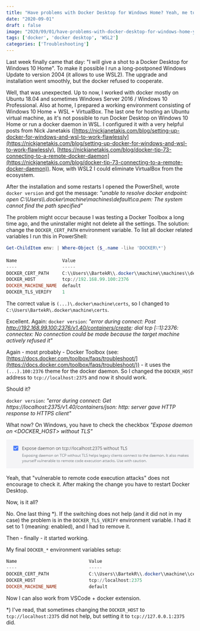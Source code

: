 ```yaml
---
title: "Have problems with Docker Desktop for Windows Home? Yeah, me too!"
date: "2020-09-01"
draft : false
image: "2020/09/01/have-problems-with-docker-desktop-for-windows-home-yeah-me-too/images/DockerDesktop.png"
tags: ['docker', 'docker desktop', 'WSL2']
categories: ['Troubleshooting']
---
```


Last week finally came that day: "I will give a shot to a Docker Desktop for Windows 10 Home". To make it possible I run a long-postponed Windows Update to version 2004 (it allows to use WSL2). The upgrade and installation went smoothly, but the docker refused to cooperate.

Well, that was unexpected. Up to now, I worked with docker mostly on Ubuntu 18.04 and sometimes Windows Server 2016 / Windows 10 Professional. Also at home, I prepared a working environment consisting of Windows 10 Home + WSL + VirtualBox. The last one for hosting an Ubuntu virtual machine, as it's not possible to run Docker Desktop on Windows 10 Home or run a docker daemon in WSL. I configured it with a very helpful posts from Nick Janetakis ([https://nickjanetakis.com/blog/setting-up-docker-for-windows-and-wsl-to-work-flawlessly](https://nickjanetakis.com/blog/setting-up-docker-for-windows-and-wsl-to-work-flawlessly), [https://nickjanetakis.com/blog/docker-tip-73-connecting-to-a-remote-docker-daemon](https://nickjanetakis.com/blog/docker-tip-73-connecting-to-a-remote-docker-daemon)). Now, with WSL2 I could eliminate VirtualBox from the ecosystem.

After the installation and some restarts I opened the PowerShell, wrote `docker version` and got the message: _"unable to resolve docker endpoint: open C:\\Users\\<user>\\.docker\\machine\\machines\\default\\ca.pem: The system cannot find the path specified"_

The problem might occur because I was testing a Docker Toolbox a long time ago, and the uninstaller might not delete all the settings. The solution: change the `DOCKER_CERT_PATH` environment variable. To list all docker related variables I run this in PowerShell:

```powershell
Get-ChildItem env: | Where-Object {$_.name -like 'DOCKER\*'}

Name                 Value
----                 -----
DOCKER_CERT_PATH     C:\\Users\\BartekR\\.docker\\machine\\machines\\default
DOCKER_HOST          tcp://192.168.99.100:2376
DOCKER_MACHINE_NAME  default
DOCKER_TLS_VERIFY    1
```

The correct value is `(...)\.docker\machine\certs`, so I changed to `C:\Users\BartekR\.docker\machine\certs`.

Excellent. Again: `docker version`: _"error during connect: Post <http://192.168.99.100:2376/v1.40/containers/create>: dial tcp \[::1\]:2376: connectex: No connection could be made because the target machine actively refused it"_

Again - most probably - Docker Toolbox (see: [https://docs.docker.com/toolbox/faqs/troubleshoot/](https://docs.docker.com/toolbox/faqs/troubleshoot/)) - it uses the `(...).100:2376` theme for the docker daemon. So I changed the `DOCKER_HOST` address to `tcp://localhost:2375` and now it should work.

Should it?

`docker version`: _"error during connect: Get https://localhost:2375/v1.40/containers/json: http: server gave HTTP response to HTTPS client"_

What now? On Windows, you have to check the checkbox _"Expose daemon on <DOCKER_HOST> without TLS"_

[![Enable TLS](images/DockerDesktopEnableTLSWithoutTLS-600x92.png)](images/DockerDesktopEnableTLSWithoutTLS.png)

Yeah, that "vulnerable to remote code execution attacks" does not encourage to check it. After making the change you have to restart Docker Desktop.

Now, is it all?

No. One last thing \*). If the switching does not help (and it did not in my case) the problem is in the `DOCKER_TLS_VERIFY` environment variable. I had it set to 1 (meaning: enabled), and I had to remove it.

Then - finally - it started working.

My final `DOCKER_*` environment variables setup:

```powershell
Name                           Value
----                           -----
DOCKER_CERT_PATH               C:\\Users\\BartekR\\.docker\\machine\\certs
DOCKER_HOST                    tcp://localhost:2375
DOCKER_MACHINE_NAME            default
```

Now I can also work from VSCode + docker extension.

\*) I've read, that sometimes changing the `DOCKER_HOST` to `tcp://localhost:2375` did not help, but setting it to `tcp://127.0.0.1:2375` did.
